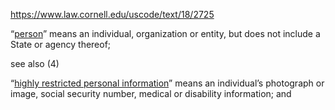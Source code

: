 https://www.law.cornell.edu/uscode/text/18/2725

“[person](https://www.law.cornell.edu/definitions/uscode.php?width=840&height=800&iframe=true&def_id=18-USC-991716523-1412253519&term_occur=999&term_src=title:18:part:I:chapter:123:section:2725)” means an individual, organization or entity, but does not include a State or agency thereof;


see also 
(4)

“[highly restricted personal information](https://www.law.cornell.edu/definitions/uscode.php?width=840&height=800&iframe=true&def_id=18-USC-102272896-1412253517&term_occur=999&term_src=title:18:part:I:chapter:123:section:2725)” means an individual’s photograph or image, social security number, medical or disability information; and